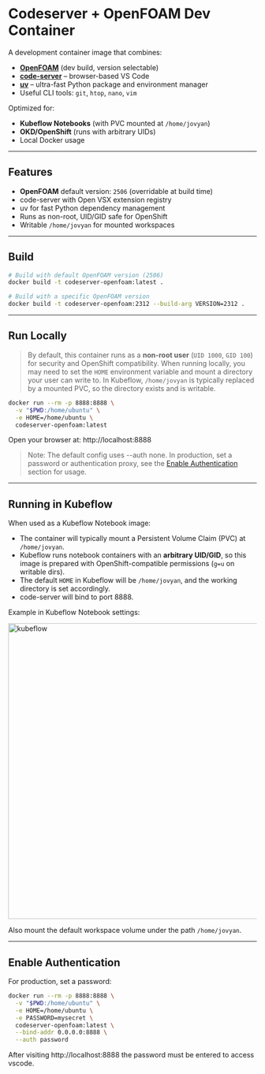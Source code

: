 # Codeserver + OpenFOAM Dev Container

A development container image that combines:

- **[OpenFOAM](https://openfoam.org/)** (dev build, version selectable)
- **[code-server](https://github.com/coder/code-server)** – browser-based VS Code
- **[uv](https://github.com/astral-sh/uv)** – ultra-fast Python package and environment manager
- Useful CLI tools: `git`, `htop`, `nano`, `vim`

Optimized for:

- **Kubeflow Notebooks** (with PVC mounted at `/home/jovyan`)
- **OKD/OpenShift** (runs with arbitrary UIDs)
- Local Docker usage

---

## Features

- **OpenFOAM** default version: `2506` (overridable at build time)
- code-server with Open VSX extension registry
- uv for fast Python dependency management
- Runs as non-root, UID/GID safe for OpenShift
- Writable `/home/jovyan` for mounted workspaces

---

## Build

```sh
# Build with default OpenFOAM version (2506)
docker build -t codeserver-openfoam:latest .

# Build with a specific OpenFOAM version
docker build -t codeserver-openfoam:2312 --build-arg VERSION=2312 .
```

---

## Run Locally

> By default, this container runs as a **non-root user** (`UID 1000`, `GID 100`) for security and OpenShift compatibility.
  When running locally, you may need to set the `HOME` environment variable and mount a directory your user can write to.
  In Kubeflow, `/home/jovyan` is typically replaced by a mounted PVC, so the directory exists and is writable.


```sh
docker run --rm -p 8888:8888 \
  -v "$PWD:/home/ubuntu" \
  -e HOME=/home/ubuntu \
  codeserver-openfoam:latest
```

Open your browser at: http://localhost:8888

> Note: The default config uses --auth none. In production, set a password or authentication proxy, see the [Enable Authentication](#enable-authentication) section for usage.

---

## Running in Kubeflow

When used as a Kubeflow Notebook image:

- The container will typically mount a Persistent Volume Claim (PVC) at `/home/jovyan`.
- Kubeflow runs notebook containers with an **arbitrary UID/GID**, so this image is prepared with OpenShift-compatible permissions (`g=u` on writable dirs).
- The default `HOME` in Kubeflow will be `/home/jovyan`, and the working directory is set accordingly.
- code-server will bind to port 8888.

Example in Kubeflow Notebook settings:

<img width="600" alt="kubeflow" src="https://github.com/user-attachments/assets/d66d21e7-6ae5-472c-aa83-76cabf04da00" />

Also mount the default workspace volume under the path `/home/jovyan`.

---

## Enable Authentication

For production, set a password:

```sh
docker run --rm -p 8888:8888 \
  -v "$PWD:/home/ubuntu" \
  -e HOME=/home/ubuntu \
  -e PASSWORD=mysecret \
  codeserver-openfoam:latest \
  --bind-addr 0.0.0.0:8888 \
  --auth password
```

After visiting http://localhost:8888 the password must be entered to access vscode.
